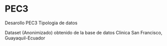# PEC3
Desarollo PEC3 Tipologia de datos

Dataset (Anonimizado) obtenido de la base de datos Clinica San Francisco, Guayaquil-Ecuador
